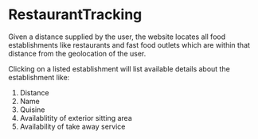 # RestaurantTracking

Given a distance supplied by the user, the website locates 
all food establishments like restaurants and fast food 
outlets which are within that distance from the geolocation of the user.

Clicking on a listed establishment will list available details about
the establishment like:
1. Distance
2. Name
3. Quisine
4. Availablitity of exterior sitting area
5. Availability of take away service
